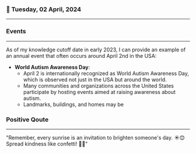 ### 📅 Tuesday, 02 April, 2024
------
### Events
------
As of my knowledge cutoff date in early 2023, I can provide an example of an annual event that often occurs around April 2nd in the USA:

- **World Autism Awareness Day**:
  - April 2 is internationally recognized as World Autism Awareness Day, which is observed not just in the USA but around the world.
  - Many communities and organizations across the United States participate by hosting events aimed at raising awareness about autism.
  - Landmarks, buildings, and homes may be
### Positive Qoute
------
"Remember, every sunrise is an invitation to brighten someone's day. ☀️😊 Spread kindness like confetti! 🎉💖"
